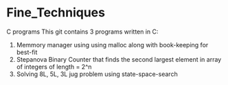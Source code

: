 # Fine_Techniques
C programs
This git contains 3 programs written in C:
1) Memmory manager using using malloc along with book-keeping for best-fit
2) Stepanova Binary Counter that finds the second largest element in array of integers of length = 2^n
3) Solving 8L, 5L, 3L jug problem using state-space-search
